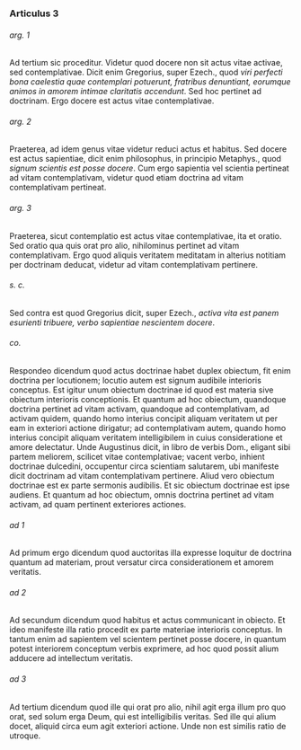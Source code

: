 ### Articulus 3

###### arg. 1
Ad tertium sic proceditur. Videtur quod docere non sit actus vitae activae, sed contemplativae. Dicit enim Gregorius, super Ezech., quod *viri perfecti bona caelestia quae contemplari potuerunt, fratribus denuntiant, eorumque animos in amorem intimae claritatis accendunt*. Sed hoc pertinet ad doctrinam. Ergo docere est actus vitae contemplativae.

###### arg. 2
Praeterea, ad idem genus vitae videtur reduci actus et habitus. Sed docere est actus sapientiae, dicit enim philosophus, in principio Metaphys., quod *signum scientis est posse docere*. Cum ergo sapientia vel scientia pertineat ad vitam contemplativam, videtur quod etiam doctrina ad vitam contemplativam pertineat.

###### arg. 3
Praeterea, sicut contemplatio est actus vitae contemplativae, ita et oratio. Sed oratio qua quis orat pro alio, nihilominus pertinet ad vitam contemplativam. Ergo quod aliquis veritatem meditatam in alterius notitiam per doctrinam deducat, videtur ad vitam contemplativam pertinere.

###### s. c.
Sed contra est quod Gregorius dicit, super Ezech., *activa vita est panem esurienti tribuere, verbo sapientiae nescientem docere*.

###### co.
Respondeo dicendum quod actus doctrinae habet duplex obiectum, fit enim doctrina per locutionem; locutio autem est signum audibile interioris conceptus. Est igitur unum obiectum doctrinae id quod est materia sive obiectum interioris conceptionis. Et quantum ad hoc obiectum, quandoque doctrina pertinet ad vitam activam, quandoque ad contemplativam, ad activam quidem, quando homo interius concipit aliquam veritatem ut per eam in exteriori actione dirigatur; ad contemplativam autem, quando homo interius concipit aliquam veritatem intelligibilem in cuius consideratione et amore delectatur. Unde Augustinus dicit, in libro de verbis Dom., eligant sibi partem meliorem, scilicet vitae contemplativae; vacent verbo, inhient doctrinae dulcedini, occupentur circa scientiam salutarem, ubi manifeste dicit doctrinam ad vitam contemplativam pertinere. Aliud vero obiectum doctrinae est ex parte sermonis audibilis. Et sic obiectum doctrinae est ipse audiens. Et quantum ad hoc obiectum, omnis doctrina pertinet ad vitam activam, ad quam pertinent exteriores actiones.

###### ad 1
Ad primum ergo dicendum quod auctoritas illa expresse loquitur de doctrina quantum ad materiam, prout versatur circa considerationem et amorem veritatis.

###### ad 2
Ad secundum dicendum quod habitus et actus communicant in obiecto. Et ideo manifeste illa ratio procedit ex parte materiae interioris conceptus. In tantum enim ad sapientem vel scientem pertinet posse docere, in quantum potest interiorem conceptum verbis exprimere, ad hoc quod possit alium adducere ad intellectum veritatis.

###### ad 3
Ad tertium dicendum quod ille qui orat pro alio, nihil agit erga illum pro quo orat, sed solum erga Deum, qui est intelligibilis veritas. Sed ille qui alium docet, aliquid circa eum agit exteriori actione. Unde non est similis ratio de utroque.

